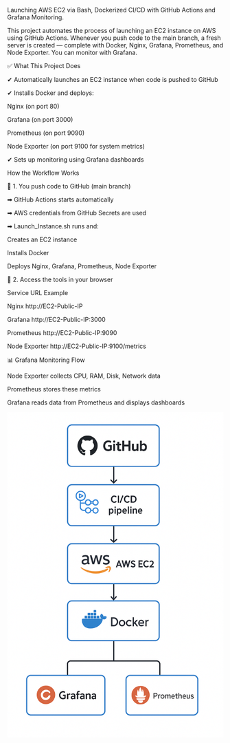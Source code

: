 Launching AWS EC2 via Bash, Dockerized CI/CD with GitHub Actions and Grafana Monitoring.

This project automates the process of launching an EC2 instance on AWS using GitHub Actions. Whenever you push code to the main branch, a fresh server is created — complete with Docker, Nginx, Grafana, Prometheus, and Node Exporter. You can monitor with Grafana.



✅ What This Project Does

✔ Automatically launches an EC2 instance when code is pushed to GitHub

✔ Installs Docker and deploys:

Nginx (on port 80)

Grafana (on port 3000)

Prometheus (on port 9090)

Node Exporter (on port 9100 for system metrics)

✔ Sets up monitoring using Grafana dashboards



How the Workflow Works

🔹 1. You push code to GitHub (main branch)

➡ GitHub Actions starts automatically

➡ AWS credentials from GitHub Secrets are used

➡ Launch_Instance.sh runs and:

Creates an EC2 instance

Installs Docker

Deploys Nginx, Grafana, Prometheus, Node Exporter


🔹 2. Access the tools in your browser

Service	URL Example

Nginx	http://EC2-Public-IP

Grafana	http://EC2-Public-IP:3000

Prometheus	http://EC2-Public-IP:9090

Node Exporter	http://EC2-Public-IP:9100/metrics



📊 Grafana Monitoring Flow

Node Exporter collects CPU, RAM, Disk, Network data

Prometheus stores these metrics

Grafana reads data from Prometheus and displays dashboards



![Flow Daigram](Flow-Daigram.png)
